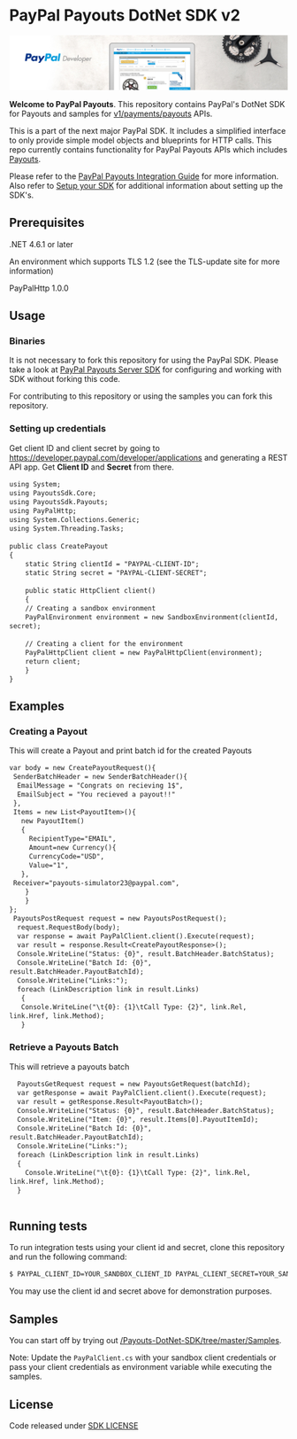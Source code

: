 # PayPal Payouts DotNet SDK v2

![Home Image](homepage.jpg)

__Welcome to PayPal Payouts__. This repository contains PayPal's DotNet SDK for Payouts and samples for [v1/payments/payouts](https://developer.paypal.com/docs/api/payments.payouts-batch/v1/) APIs.

This is a part of the next major PayPal SDK. It includes a simplified interface to only provide simple model objects and blueprints for HTTP calls. This repo currently contains functionality for PayPal Payouts APIs which includes [Payouts](https://developer.paypal.com/docs/api/payments.payouts-batch/v1/).

Please refer to the [PayPal Payouts Integration Guide](https://developer.paypal.com/docs/payouts/) for more information. Also refer to [Setup your SDK](https://developer.paypal.com/docs/payouts/reference/setup-sdk) for additional information about setting up the SDK's. 


## Prerequisites

.NET 4.6.1 or later

An environment which supports TLS 1.2 (see the TLS-update site for more information)

PayPalHttp 1.0.0

## Usage
### Binaries

It is not necessary to fork this repository for using the PayPal SDK. Please take a look at [PayPal Payouts Server SDK](https://developer.paypal.com/docs/payouts/reference/setup-sdk/#install-the-sdk) for configuring and working with SDK without forking this code.

For contributing to this repository or using the samples you can fork this repository.

### Setting up credentials

Get client ID and client secret by going to https://developer.paypal.com/developer/applications and generating a REST API app. Get <b>Client ID</b> and <b>Secret</b> from there.

``` .NET
using System;
using PayoutsSdk.Core;
using PayoutsSdk.Payouts;
using PayPalHttp;
using System.Collections.Generic;
using System.Threading.Tasks;

public class CreatePayout
{
    static String clientId = "PAYPAL-CLIENT-ID";
    static String secret = "PAYPAL-CLIENT-SECRET";

    public static HttpClient client()
    {
    // Creating a sandbox environment
    PayPalEnvironment environment = new SandboxEnvironment(clientId, secret);

    // Creating a client for the environment
    PayPalHttpClient client = new PayPalHttpClient(environment);
    return client;
    }
}
```

## Examples
### Creating a Payout
This will create a Payout and print batch id for the created Payouts

```.NET
var body = new CreatePayoutRequest(){
 SenderBatchHeader = new SenderBatchHeader(){
  EmailMessage = "Congrats on recieving 1$",
  EmailSubject = "You recieved a payout!!"
 },
 Items = new List<PayoutItem>(){
   new PayoutItem()
   {
     RecipientType="EMAIL",
     Amount=new Currency(){
     CurrencyCode="USD",
     Value="1",
   },
 Receiver="payouts-simulator23@paypal.com",
    }
    }
};
 PayoutsPostRequest request = new PayoutsPostRequest();
  request.RequestBody(body);
  var response = await PayPalClient.client().Execute(request);
  var result = response.Result<CreatePayoutResponse>();            
  Console.WriteLine("Status: {0}", result.BatchHeader.BatchStatus);
  Console.WriteLine("Batch Id: {0}", result.BatchHeader.PayoutBatchId);
  Console.WriteLine("Links:");
  foreach (LinkDescription link in result.Links)
   {
   Console.WriteLine("\t{0}: {1}\tCall Type: {2}", link.Rel, link.Href, link.Method);
   }

```

### Retrieve a Payouts Batch
This will retrieve a payouts batch
``` .NET
  PayoutsGetRequest request = new PayoutsGetRequest(batchId);
  var getResponse = await PayPalClient.client().Execute(request);
  var result = getResponse.Result<PayoutBatch>();
  Console.WriteLine("Status: {0}", result.BatchHeader.BatchStatus);
  Console.WriteLine("Item: {0}", result.Items[0].PayoutItemId);
  Console.WriteLine("Batch Id: {0}", result.BatchHeader.PayoutBatchId);
  Console.WriteLine("Links:");
  foreach (LinkDescription link in result.Links)
  {
    Console.WriteLine("\t{0}: {1}\tCall Type: {2}", link.Rel, link.Href, link.Method);
  }


```
## Running tests

To run integration tests using your client id and secret, clone this repository and run the following command:

```sh
$ PAYPAL_CLIENT_ID=YOUR_SANDBOX_CLIENT_ID PAYPAL_CLIENT_SECRET=YOUR_SANDBOX_CLIENT_SECRET dotnet test -v normal
```

You may use the client id and secret above for demonstration purposes.


## Samples

You can start off by trying out [/Payouts-DotNet-SDK/tree/master/Samples](https://github.com/paypal/Payouts-DotNet-SDK/tree/master/Samples).

Note: Update the `PayPalClient.cs` with your sandbox client credentials or pass your client credentials as environment variable while executing the samples.

## License
Code released under [SDK LICENSE](LICENSE)
